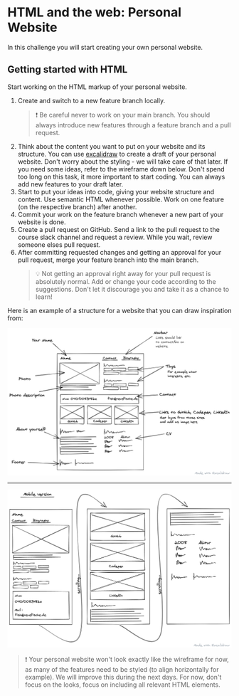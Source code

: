 # HTML and the web: Personal Website

In this challenge you will start creating your own personal website.

## Getting started with HTML

Start working on the HTML markup of your personal website.

1. Create and switch to a new feature branch locally.
   > ❗️ Be careful never to work on your main branch. You should always introduce new features
   > through a feature branch and a pull request.
2. Think about the content you want to put on your website and its structure. You can use
   [excalidraw](https://excalidraw.com/) to create a draft of your personal website. Don't worry
   about the styling - we will take care of that later. If you need some ideas, refer to the
   wireframe down below. Don't spend too long on this task, it more important to start coding. You
   can always add new features to your draft later.
3. Start to put your ideas into code, giving your website structure and content. Use semantic HTML
   whenever possible. Work on one feature (on the respective branch) after another.
4. Commit your work on the feature branch whenever a new part of your website is done.
5. Create a pull request on GitHub. Send a link to the pull request to the course slack channel and
   request a review. While you wait, review someone elses pull request.
6. After committing requested changes and getting an approval for your pull request, merge your
   feature branch into the main branch.
   > 💡 Not getting an approval right away for your pull request is absolutely normal. Add or change
   > your code according to the suggestions. Don't let it discourage you and take it as a chance to
   > learn!

Here is an example of a structure for a website that you can draw inspiration from:

![Desktop Wireframe](assets/wireframe-desktop.png)

---

![Mobile Wireframe](assets/wireframe-mobile.png)

> ❗️ Your personal website won't look exactly like the wireframe for now, as many of the features
> need to be styled (to align horizontally for example). We will improve this during the next days.
> For now, don't focus on the looks, focus on including all relevant HTML elements.
